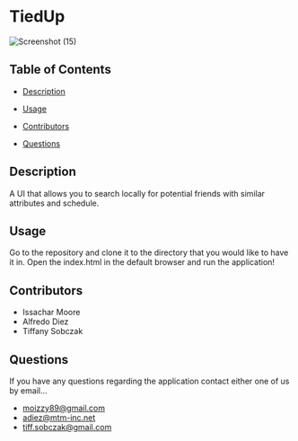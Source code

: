 # TiedUp

![Screenshot (15)](https://user-images.githubusercontent.com/93059565/155924841-23f168bc-1c33-488a-9d49-47da17120f1f.png)


## Table of Contents

* [Description](#description)

* [Usage](#usage)

* [Contributors](#contributors)

* [Questions](#questions)

## Description

A UI that allows you to search locally for potential friends with similar attributes and schedule. 

## Usage

Go to the repository and clone it to the directory that you would like to have it in. Open the index.html in the default browser and run the application!

## Contributors

* Issachar Moore
* Alfredo Diez
* Tiffany Sobczak

## Questions

If you have any questions regarding the application contact either one of us by email...

* moizzy89@gmail.com
* adiez@mtm-inc.net
* tiff.sobczak@gmail.com



